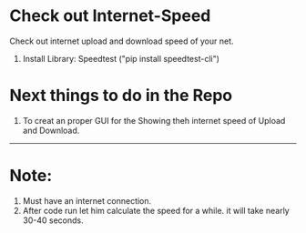 # Check out Internet-Speed
Check out internet upload and download speed of your net.

1. Install Library: Speedtest ("pip install speedtest-cli")

# Next things to do in the Repo
1. To creat an proper GUI for the Showing theh internet speed of Upload and Download.
---------------------------------------------------------
# Note:  
  1. Must have an internet connection.
  2. After code run let him calculate the speed for a while. it will take nearly 30-40  seconds.
